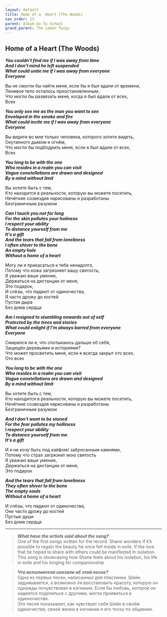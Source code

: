 ```yaml
---  
layout: default  
title: Home of a  Heart (The Woods)  
nav_order: 13  
parent: Album Go To School  
grand_parent: The Lemon Twigs  
---  
```


## **Home of a  Heart (The Woods)**

**_You couldn't find me if I was away from time  
And I don't mind he left suspended  
What could untie me if I was away from everyone  
Everyone_**  
 
Вы не смогли бы найти меня, если бы я был вдали от времени,  
Ленивое тело осталось приостановленным,  
Что могло бы развязать меня, когда я был вдали от всех,  
Всех  

**_You only see me as the man you want to see  
Enveloped in the smoke and fire  
What could incite me if I was away from everyone  
Everyone_**  

Вы видити во мне только человека, которого хотите видеть,  
Окутанного дымом и огнём,  
Что могло бы подбодрить меня, если я был вдали от всех,  
Всех  

**_You long to be with the one  
Who resides in a realm you can visit  
Vague constellations are drawn and designed  
By a mind without limit_**  

Вы хотите быть с тем,  
Кто находится в реальности, которую вы можете посетить,  
Нечёткие созвездия нарисованы и разработаны  
Безграничным разумом  

**_Can I touch you not for long  
For the skin pollutes your holiness  
I respect your ability  
To distance yourself from me  
It's a gift  
And the tears that fall from loneliness  
I often shiver to the bone  
An empty hole  
Without a home of a heart_**  

Могу ли я прикасаться к тебе ненадолго,  
Потому что кожа загрязняет вашу святость,  
Я уважаю ваше умение,  
Держаться на дистанции от меня,  
Это подарок,  
И слёзы, что падают от одиночества,  
Я часто дрожу до костей  
Пустая дыра  
Без дома сердца  

**_Am I resigned to stumbling onwards out of self  
Protected by the trees and stories  
What could enlight if I'm always barred from everyone  
Everyone_**  

Смирился ли я, что спотыкаюсь дальше об себя,  
Защищён деревьями и историями?  
Что может просветить меня, если я всегда закрыт ото всех,  
Ото всех  

**_You long to be with the one  
Who resides in a realm you can visit  
Vague constellations are drawn and designed  
By a mind without limit_**  

Вы хотите быть с тем,  
Кто находится в реальности, которую вы можете посетить,  
Нечёткие созвездия нарисованы и разработаны  
Безграничным разумом  

**_And I don't want to be stoned  
For the fear pollutes my holliness  
I respect your ability  
To distance yourself from me  
It's a gift_**  

И я не хочу быть под кайфом/ забросанным камнями,  
Потому что страх загрязнит мою святость  
Я уважаю ваше умение,  
Держаться на дистанции от меня,  
Это подарок  

**_And the tears that fall from loneliness  
They often shiver to the bone  
The empty souls  
Without a home of a heart_**  

И слёзы, что падают от одиночества,  
Они часто дрожу до костей  
Пустые души  
Без дома сердца  

- - -

> **_What have the artists said about the song?_**   
One of the first songs written for the record. Shane wonders if it’s possible to regain the beauty he once felt inside in exile. If the love that he hoped to share with others could be manifested in isolation.  
This song is showcasing how Shane feels about his isolation, his life in exile and his longing for companionship

> **_Что исполнители сказали об этой песне?_**  
Одна из первых песен, написанных для пластинки. Шейн задумывается, а возможно ли восстановить красоту, которую он однажды почувствовал в изгнании. Если бы любовь, которой он надеялся поделиться с другими, могла проявиться в одинночестве.  
Это песня показывает, как чувствует себя Шейн в своём одиночестве, своей жизни в изгнании и его тоску по общению.
